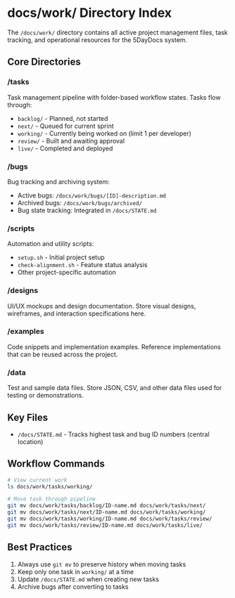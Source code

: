# docs/work/ Directory Index

The `/docs/work/` directory contains all active project management files, task tracking, and operational resources for the 5DayDocs system.

## Core Directories

### /tasks
Task management pipeline with folder-based workflow states. Tasks flow through:
- `backlog/` - Planned, not started
- `next/` - Queued for current sprint
- `working/` - Currently being worked on (limit 1 per developer)
- `review/` - Built and awaiting approval
- `live/` - Completed and deployed

### /bugs
Bug tracking and archiving system:
- Active bugs: `/docs/work/bugs/[ID]-description.md`
- Archived bugs: `/docs/work/bugs/archived/`
- Bug state tracking: Integrated in `/docs/STATE.md`

### /scripts
Automation and utility scripts:
- `setup.sh` - Initial project setup
- `check-alignment.sh` - Feature status analysis
- Other project-specific automation

### /designs
UI/UX mockups and design documentation. Store visual designs, wireframes, and interaction specifications here.

### /examples
Code snippets and implementation examples. Reference implementations that can be reused across the project.

### /data
Test and sample data files. Store JSON, CSV, and other data files used for testing or demonstrations.

## Key Files

- `/docs/STATE.md` - Tracks highest task and bug ID numbers (central location)

## Workflow Commands

```bash
# View current work
ls docs/work/tasks/working/

# Move task through pipeline
git mv docs/work/tasks/backlog/ID-name.md docs/work/tasks/next/
git mv docs/work/tasks/next/ID-name.md docs/work/tasks/working/
git mv docs/work/tasks/working/ID-name.md docs/work/tasks/review/
git mv docs/work/tasks/review/ID-name.md docs/work/tasks/live/
```

## Best Practices

1. Always use `git mv` to preserve history when moving tasks
2. Keep only one task in `working/` at a time
3. Update `/docs/STATE.md` when creating new tasks
4. Archive bugs after converting to tasks